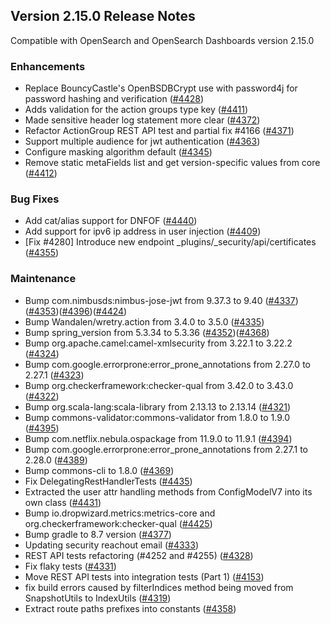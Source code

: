## Version 2.15.0 Release Notes

Compatible with OpenSearch and OpenSearch Dashboards version 2.15.0

### Enhancements
* Replace BouncyCastle's OpenBSDBCrypt use with password4j for password hashing and verification ([#4428](https://github.com/opensearch-project/security/pull/4428))
* Adds validation for the action groups type key ([#4411](https://github.com/opensearch-project/security/pull/4411))
* Made sensitive header log statement more clear ([#4372](https://github.com/opensearch-project/security/pull/4372))
* Refactor ActionGroup REST API test and partial fix #4166 ([#4371](https://github.com/opensearch-project/security/pull/4371))
* Support multiple audience for jwt authentication ([#4363](https://github.com/opensearch-project/security/pull/4363))
* Configure masking algorithm default ([#4345](https://github.com/opensearch-project/security/pull/4345))
* Remove static metaFields list and get version-specific values from core ([#4412](https://github.com/opensearch-project/security/pull/4412))

### Bug Fixes
* Add cat/alias support for DNFOF ([#4440](https://github.com/opensearch-project/security/pull/4440))
* Add support for ipv6 ip address in user injection ([#4409](https://github.com/opensearch-project/security/pull/4409))
* [Fix #4280] Introduce new endpoint _plugins/_security/api/certificates ([#4355](https://github.com/opensearch-project/security/pull/4355))

### Maintenance
* Bump com.nimbusds:nimbus-jose-jwt from 9.37.3 to 9.40 ([#4337](https://github.com/opensearch-project/security/pull/4337))([#4353](https://github.com/opensearch-project/security/pull/4353))([#4396](https://github.com/opensearch-project/security/pull/4396))([#4424](https://github.com/opensearch-project/security/pull/4424))
* Bump Wandalen/wretry.action from 3.4.0 to 3.5.0 ([#4335](https://github.com/opensearch-project/security/pull/4335))
* Bump spring_version from 5.3.34 to 5.3.36 ([#4352](https://github.com/opensearch-project/security/pull/4352))([#4368](https://github.com/opensearch-project/security/pull/4368))
* Bump org.apache.camel:camel-xmlsecurity from 3.22.1 to 3.22.2 ([#4324](https://github.com/opensearch-project/security/pull/4324))
* Bump com.google.errorprone:error_prone_annotations from 2.27.0 to 2.27.1 ([#4323](https://github.com/opensearch-project/security/pull/4323))
* Bump org.checkerframework:checker-qual from 3.42.0 to 3.43.0 ([#4322](https://github.com/opensearch-project/security/pull/4322))
* Bump org.scala-lang:scala-library from 2.13.13 to 2.13.14 ([#4321](https://github.com/opensearch-project/security/pull/4321))
* Bump commons-validator:commons-validator from 1.8.0 to 1.9.0 ([#4395](https://github.com/opensearch-project/security/pull/4395))
* Bump com.netflix.nebula.ospackage from 11.9.0 to 11.9.1 ([#4394](https://github.com/opensearch-project/security/pull/4394))
* Bump com.google.errorprone:error_prone_annotations from 2.27.1 to 2.28.0 ([#4389](https://github.com/opensearch-project/security/pull/4389))
* Bump commons-cli to 1.8.0 ([#4369](https://github.com/opensearch-project/security/pull/4369))
* Fix DelegatingRestHandlerTests ([#4435](https://github.com/opensearch-project/security/pull/4435))
* Extracted the user attr handling methods from ConfigModelV7 into its own class ([#4431](https://github.com/opensearch-project/security/pull/4431))
* Bump io.dropwizard.metrics:metrics-core and org.checkerframework:checker-qual ([#4425](https://github.com/opensearch-project/security/pull/4425))
* Bump gradle to 8.7 version ([#4377](https://github.com/opensearch-project/security/pull/4377))
* Updating security reachout email ([#4333](https://github.com/opensearch-project/security/pull/4333))
* REST API tests refactoring (#4252 and #4255) ([#4328](https://github.com/opensearch-project/security/pull/4328))
* Fix flaky tests ([#4331](https://github.com/opensearch-project/security/pull/4331))
* Move REST API tests into integration tests (Part 1) ([#4153](https://github.com/opensearch-project/security/pull/4153))
* fix build errors caused by filterIndices method being moved from SnapshotUtils to IndexUtils ([#4319](https://github.com/opensearch-project/security/pull/4319))
* Extract route paths prefixes into constants ([#4358](https://github.com/opensearch-project/security/pull/4358))
